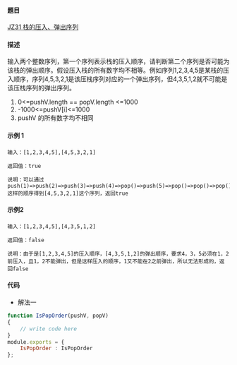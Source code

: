 #### 題目

[JZ31 栈的压入、弹出序列](https://www.nowcoder.com/practice/d77d11405cc7470d82554cb392585106?tpId=13&tqId=23290&ru=/ta/coding-interviews&qru=/ta/coding-interviews/question-ranking)

#### 描述

输入两个整数序列，第一个序列表示栈的压入顺序，请判断第二个序列是否可能为该栈的弹出顺序。假设压入栈的所有数字均不相等。例如序列1,2,3,4,5是某栈的压入顺序，序列4,5,3,2,1是该压栈序列对应的一个弹出序列，但4,3,5,1,2就不可能是该压栈序列的弹出序列。
1. 0<=pushV.length == popV.length <=1000
2. -1000<=pushV[i]<=1000
3. pushV 的所有数字均不相同

#### 示例 1

```
输入：[1,2,3,4,5],[4,5,3,2,1]

返回值：true

说明：可以通过push(1)=>push(2)=>push(3)=>push(4)=>pop()=>push(5)=>pop()=>pop()=>pop()=>pop()
这样的顺序得到[4,5,3,2,1]这个序列，返回true      
```

#### 示例2
```
输入：[1,2,3,4,5],[4,3,5,1,2]

返回值：false

说明：由于是[1,2,3,4,5]的压入顺序，[4,3,5,1,2]的弹出顺序，要求4，3，5必须在1，2前压入，且1，2不能弹出，但是这样压入的顺序，1又不能在2之前弹出，所以无法形成的，返回false      
```

#### 代码

- 解法一

```js
function IsPopOrder(pushV, popV)
{
    // write code here
}
module.exports = {
    IsPopOrder : IsPopOrder
};
```
